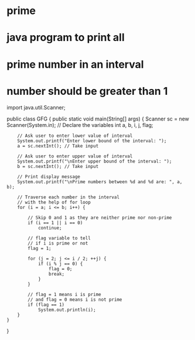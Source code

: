 # prime
# java program to print all 
# prime number in an interval
# number should be greater than 1
import java.util.Scanner;

public class GFG {
    public static void main(String[] args)
    {
        Scanner sc = new Scanner(System.in);
        // Declare the variables
        int a, b, i, j, flag;
 
        // Ask user to enter lower value of interval
        System.out.printf("Enter lower bound of the interval: ");
        a = sc.nextInt(); // Take input
 
        // Ask user to enter upper value of interval
        System.out.printf("\nEnter upper bound of the interval: ");
        b = sc.nextInt(); // Take input
 
        // Print display message
        System.out.printf("\nPrime numbers between %d and %d are: ", a, b);
 
        // Traverse each number in the interval
        // with the help of for loop
        for (i = a; i <= b; i++) {
 
            // Skip 0 and 1 as they are neither prime nor non-prime
            if (i == 1 || i == 0)
                continue;
 
            // flag variable to tell
            // if i is prime or not
            flag = 1;
 
            for (j = 2; j <= i / 2; ++j) {
                if (i % j == 0) {
                    flag = 0;
                    break;
                }
            }
 
            // flag = 1 means i is prime
            // and flag = 0 means i is not prime
            if (flag == 1)
                System.out.println(i);
        }
    }
}
